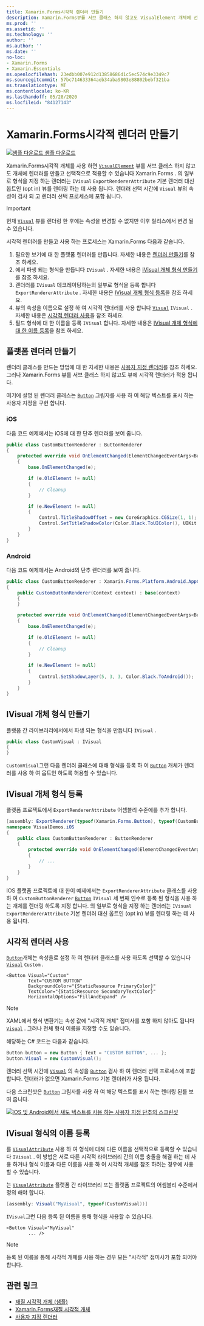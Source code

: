 ```yaml
---
title: Xamarin.Forms시각적 렌더러 만들기
description: Xamarin.Forms뷰를 서브 클래스 하지 않고도 VisualElement 개체에 선택적으로 적용 되는 시각적 개체를 만듭니다 Xamarin.Forms .
ms.prod: ''
ms.assetid: ''
ms.technology: ''
author: ''
ms.author: ''
ms.date: ''
no-loc:
- Xamarin.Forms
- Xamarin.Essentials
ms.openlocfilehash: 23edbb007e912d13858686d1c5ec574c9e3349c7
ms.sourcegitcommit: 57bc714633364aeb34aba9803e88802bebf321ba
ms.translationtype: MT
ms.contentlocale: ko-KR
ms.lasthandoff: 05/28/2020
ms.locfileid: "84127143"
---
```

# <a name="create-a-xamarinforms-visual-renderer"></a>Xamarin.Forms시각적 렌더러 만들기

[![샘플 다운로드](~/media/shared/download.png) 샘플 다운로드](https://docs.microsoft.com/samples/xamarin/xamarin-forms-samples/userinterface-visualdemos)

Xamarin.Forms시각적 개체를 사용 하면 [`VisualElement`](xref:Xamarin.Forms.VisualElement) 뷰를 서브 클래스 하지 않고도 개체에 렌더러를 만들고 선택적으로 적용할 수 있습니다 Xamarin.Forms . 의 일부로 형식을 지정 하는 렌더러는 `IVisual` `ExportRendererAttribute` 기본 렌더러 대신 옵트인 (opt in) 뷰를 렌더링 하는 데 사용 됩니다. 렌더러 선택 시간에 `Visual` 뷰의 속성이 검사 되 고 렌더러 선택 프로세스에 포함 됩니다.

> [!IMPORTANT]
> 현재 [`Visual`](xref:Xamarin.Forms.VisualElement.Visual) 뷰를 렌더링 한 후에는 속성을 변경할 수 없지만 이후 릴리스에서 변경 될 수 있습니다.

시각적 렌더러를 만들고 사용 하는 프로세스는 Xamarin.Forms 다음과 같습니다.

1. 필요한 보기에 대 한 플랫폼 렌더러를 만듭니다. 자세한 내용은 [렌더러 만들기](#create-platform-renderers)를 참조 하세요.
1. 에서 파생 되는 형식을 만듭니다 `IVisual` . 자세한 내용은 [IVisual 개체 형식 만들기](#create-an-ivisual-type)를 참조 하세요.
1. 렌더러를 `IVisual` 데코레이팅하는의 일부로 형식을 등록 합니다 `ExportRendererAttribute` . 자세한 내용은 [IVisual 개체 형식 등록](#register-the-ivisual-type)을 참조 하세요.
1. 뷰의 속성을 이름으로 설정 하 여 시각적 렌더러를 사용 합니다 [`Visual`](xref:Xamarin.Forms.VisualElement.Visual) `IVisual` . 자세한 내용은 [시각적 렌더러 사용](#consume-the-visual-renderer)을 참조 하세요.
1. 필드 형식에 대 한 이름을 등록 `IVisual` 합니다. 자세한 내용은 [IVisual 개체 형식에 대 한 이름 등록](#register-a-name-for-the-ivisual-type)을 참조 하세요.

## <a name="create-platform-renderers"></a>플랫폼 렌더러 만들기

렌더러 클래스를 만드는 방법에 대 한 자세한 내용은 [사용자 지정 렌더러](~/xamarin-forms/app-fundamentals/custom-renderer/index.md)를 참조 하세요. 그러나 Xamarin.Forms 뷰를 서브 클래스 하지 않고도 뷰에 시각적 렌더러가 적용 됩니다.

여기에 설명 된 렌더러 클래스는 [`Button`](xref:Xamarin.Forms.Button) 그림자를 사용 하 여 해당 텍스트를 표시 하는 사용자 지정을 구현 합니다.

### <a name="ios"></a>iOS

다음 코드 예제에서는 iOS에 대 한 단추 렌더러를 보여 줍니다.

```csharp
public class CustomButtonRenderer : ButtonRenderer
{
    protected override void OnElementChanged(ElementChangedEventArgs<Button> e)
    {
        base.OnElementChanged(e);

        if (e.OldElement != null)
        {
            // Cleanup
        }

        if (e.NewElement != null)
        {
            Control.TitleShadowOffset = new CoreGraphics.CGSize(1, 1);
            Control.SetTitleShadowColor(Color.Black.ToUIColor(), UIKit.UIControlState.Normal);
        }
    }
}
```

### <a name="android"></a>Android

다음 코드 예제에서는 Android의 단추 렌더러를 보여 줍니다.

```csharp
public class CustomButtonRenderer : Xamarin.Forms.Platform.Android.AppCompat.ButtonRenderer
{
    public CustomButtonRenderer(Context context) : base(context)
    {
    }

    protected override void OnElementChanged(ElementChangedEventArgs<Button> e)
    {
        base.OnElementChanged(e);

        if (e.OldElement != null)
        {
            // Cleanup
        }

        if (e.NewElement != null)
        {
            Control.SetShadowLayer(5, 3, 3, Color.Black.ToAndroid());
        }
    }
}
```

## <a name="create-an-ivisual-type"></a>IVisual 개체 형식 만들기

플랫폼 간 라이브러리에서에서 파생 되는 형식을 만듭니다 `IVisual` .

```csharp
public class CustomVisual : IVisual
{
}
```

`CustomVisual`그런 다음 렌더러 클래스에 대해 형식을 등록 하 여 [`Button`](xref:Xamarin.Forms.Button) 개체가 렌더러를 사용 하 여 옵트인 하도록 허용할 수 있습니다.

## <a name="register-the-ivisual-type"></a>IVisual 개체 형식 등록

플랫폼 프로젝트에서 `ExportRendererAttribute` 어셈블리 수준에를 추가 합니다.

```csharp
[assembly: ExportRenderer(typeof(Xamarin.Forms.Button), typeof(CustomButtonRenderer), new[] { typeof(CustomVisual) })]
namespace VisualDemos.iOS
{
    public class CustomButtonRenderer : ButtonRenderer
    {
        protected override void OnElementChanged(ElementChangedEventArgs<Button> e)
        {
            // ...
        }
    }
}
```

IOS 플랫폼 프로젝트에 대 한이 예제에서는 `ExportRendererAttribute` 클래스를 사용 하 여 `CustomButtonRenderer` [`Button`](xref:Xamarin.Forms.Button) `IVisual` 세 번째 인수로 등록 된 형식을 사용 하는 개체를 렌더링 하도록 지정 합니다. 의 일부로 형식을 지정 하는 렌더러는 `IVisual` `ExportRendererAttribute` 기본 렌더러 대신 옵트인 (opt in) 뷰를 렌더링 하는 데 사용 됩니다.

## <a name="consume-the-visual-renderer"></a>시각적 렌더러 사용

[`Button`](xref:Xamarin.Forms.Button)개체는 속성을로 설정 하 여 렌더러 클래스를 사용 하도록 선택할 수 있습니다 [`Visual`](xref:Xamarin.Forms.VisualElement.Visual) `Custom` .

```xaml
<Button Visual="Custom"
        Text="CUSTOM BUTTON"
        BackgroundColor="{StaticResource PrimaryColor}"
        TextColor="{StaticResource SecondaryTextColor}"
        HorizontalOptions="FillAndExpand" />
```

> [!NOTE]
> XAML에서 형식 변환기는 속성 값에 "시각적 개체" 접미사를 포함 하지 않아도 됩니다 [`Visual`](xref:Xamarin.Forms.VisualElement.Visual) . 그러나 전체 형식 이름을 지정할 수도 있습니다.

해당하는 C# 코드는 다음과 같습니다.

```csharp
Button button = new Button { Text = "CUSTOM BUTTON", ... };
button.Visual = new CustomVisual();
```

렌더러 선택 시간에 [`Visual`](xref:Xamarin.Forms.VisualElement.Visual) 의 속성을 [`Button`](xref:Xamarin.Forms.Button) 검사 하 여 렌더러 선택 프로세스에 포함 합니다. 렌더러가 없으면 Xamarin.Forms 기본 렌더러가 사용 됩니다.

다음 스크린샷은 [`Button`](xref:Xamarin.Forms.Button) 그림자를 사용 하 여 해당 텍스트를 표시 하는 렌더링 된를 보여 줍니다.

[![IOS 및 Android에서 섀도 텍스트를 사용 하는 사용자 지정 단추의 스크린샷](material-visual-images/custom-button.png "그림자 텍스트가 있는 단추")](material-visual-images/custom-button-large.png#lightbox)

## <a name="register-a-name-for-the-ivisual-type"></a>IVisual 형식의 이름 등록

를 [`VisualAttribute`](xref:Xamarin.Forms.VisualAttribute) 사용 하 여 형식에 대해 다른 이름을 선택적으로 등록할 수 있습니다 `IVisual` . 이 방법은 서로 다른 시각적 라이브러리 간의 이름 충돌을 해결 하는 데 사용 하거나 형식 이름과 다른 이름을 사용 하 여 시각적 개체를 참조 하려는 경우에 사용할 수 있습니다.

는 [`VisualAttribute`](xref:Xamarin.Forms.VisualAttribute) 플랫폼 간 라이브러리 또는 플랫폼 프로젝트의 어셈블리 수준에서 정의 해야 합니다.

```csharp
[assembly: Visual("MyVisual", typeof(CustomVisual))]
```

`IVisual`그런 다음 등록 된 이름을 통해 형식을 사용할 수 있습니다.

```xaml
<Button Visual="MyVisual"
        ... />
```

> [!NOTE]
> 등록 된 이름을 통해 시각적 개체를 사용 하는 경우 모든 "시각적" 접미사가 포함 되어야 합니다.

## <a name="related-links"></a>관련 링크

- [재질 시각적 개체 (샘플)](https://docs.microsoft.com/samples/xamarin/xamarin-forms-samples/userinterface-visualdemos)
- [Xamarin.Forms재질 시각적 개체](material-visual.md)
- [사용자 지정 렌더러](~/xamarin-forms/app-fundamentals/custom-renderer/index.md)
